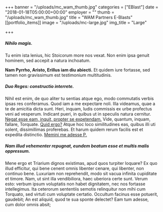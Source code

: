 +++
banner = "/uploads/mc_wam_thumb.jpg"
categories = ["EBlast"]
date = "2018-01-18T05:00:00+00:00"
employer = ""
thumb = "/uploads/mc_wam_thumb.jpg"
title = "WAM Partners E-Blasts"
[[portfolio_items]]
image = "/uploads/mc-large.jpg"
img_title = "Large"

+++
##### Nihilo magis.

Tu enim ista lenius, hic Stoicorum more nos vexat. Non enim ipsa genuit hominem, sed accepit a natura inchoatum.

**Nam Pyrrho, Aristo, Erillus iam diu abiecti.** Et quidem iure fortasse, sed tamen non gravissimum est testimonium multitudinis.

##### Duo Reges: constructio interrete.

Nihil est enim, de quo aliter tu sentias atque ego, modo commutatis verbis ipsas res conferamus. Quod iam a me expectare noli. Illa videamus, quae a te de amicitia dicta sunt. Heri, inquam, ludis commissis ex urbe profectus veni ad vesperum. Indicant pueri, in quibus ut in speculis natura cernitur. [Negat esse eam, inquit, propter se expetendam.](http://loripsum.net/) Vide, quantum, inquam, fallare, Torquate. [Quid ergo?](http://loripsum.net/) Atque hoc loco similitudines eas, quibus illi uti solent, dissimillimas proferebas. Et harum quidem rerum facilis est et expedita distinctio. [Memini me adesse P.](http://loripsum.net/)

##### Nam illud vehementer repugnat, eundem beatum esse et multis malis oppressum.

Mene ergo et Triarium dignos existimas, apud quos turpiter loquare? Ex quo illud efficitur, qui bene cenent omnis libenter cenare, qui libenter, non continuo bene. Luxuriam non reprehendit, modo sit vacua infinita cupiditate et timore. Nam, ut sint illa vendibiliora, haec uberiora certe sunt. Verum esto: verbum ipsum voluptatis non habet dignitatem, nec nos fortasse intellegimus. Ita ceterorum sententiis semotis relinquitur non mihi cum Torquato, sed virtuti cum voluptate certatio. Occultum facinus esse potuerit, gaudebit; An est aliquid, quod te sua sponte delectet? Eam tum adesse, cum dolor omnis absit;
